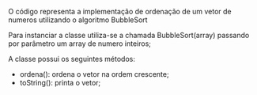 O código representa a implementação de ordenação de um vetor de numeros utilizando o algoritmo BubbleSort

Para instanciar a classe utiliza-se a chamada BubbleSort(array) passando por parâmetro um array de numero inteiros;


A classe possui os seguintes métodos:

- ordena(): ordena o vetor na ordem crescente;
- toString(): printa o vetor;